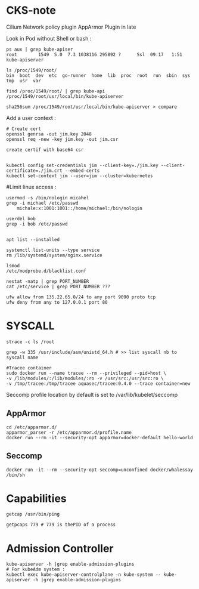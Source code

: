 # CKS-note

Cilium Network policy plugin
AppArmor Plugin in late

Look in Pod without Shell or bash :
```shell
ps aux | grep kube-apiser
root        1549  5.0  7.3 1038116 295892 ?      Ssl  09:17   1:51 kube-apiserver

ls /proc/1549/root/
bin  boot  dev  etc  go-runner  home  lib  proc  root  run  sbin  sys  tmp  usr  var

find /proc/1549/root/ | grep kube-api
/proc/1549/root/usr/local/bin/kube-apiserver

sha256sum /proc/1549/root/usr/local/bin/kube-apiserver > compare
```


Add a user context :
```shell
# Create cert
openssl genrsa -out jim.key 2048
openssl req -new -key jim.key -out jim.csr

create certif with base64 csr


kubectl config set-credentials jim --client-key=./jim.key --client-certificate=./jim.crt --embed-certs
kubectl set-context jim --user=jim --cluster=kubernetes
```


#Limit linux access :
```shell
usermod -s /bin/nologin micahel
grep -i michael /etc/passwd
    michale:x:1001:1001::/home/michael:/bin/nologin

userdel bob
grep -i bob /etc/passwd
    

apt list --installed

systemctl list-units --type service
rm /lib/systemd/system/nginx.service

lsmod
/etc/modprobe.d/blacklist.conf

nestat -natp | grep PORT_NUMBER
cat /etc/service | grep PORT_NUMBER ???

ufw allow from 135.22.65.0/24 to any port 9090 proto tcp
ufw deny from any to 127.0.0.1 port 80
```

# SYSCALL

```shell
strace -c ls /root

grep -w 335 /usr/include/asm/unistd_64.h # >> list syscall nb to syscall name

#Tracee container
sudo docker run --name tracee --rm --privileged --pid=host \
-v /lib/modules/:/lib/modules/:ro -v /usr/src:/usr/src:ro \
-v /tmp/tracee:/tmp/tracee aquasec/tracee:0.4.0 --trace container=new
```

Seccomp profile location by default is set to /var/lib/kubelet/seccomp

## AppArmor 
```shell
cd /etc/apparmor.d/
apparmor_parser -r /etc/apparmor.d/profile.name
docker run --rm -it --security-opt apparmor=docker-default hello-world
```

## Seccomp
```shell
docker run -it --rm --security-opt seccomp=unconfined docker/whalessay /bin/sh
```


# Capabilities

```shell
getcap /usr/bin/ping

getpcaps 779 # 779 is thePID of a process

```

# Admission Controller

```shell
kube-apiserver -h |grep enable-admission-plugins
# For kubeAdm system :
kubectl exec kube-apiserver-controlplane -n kube-system -- kube-apiserver -h |grep enable-admission-plugins


```